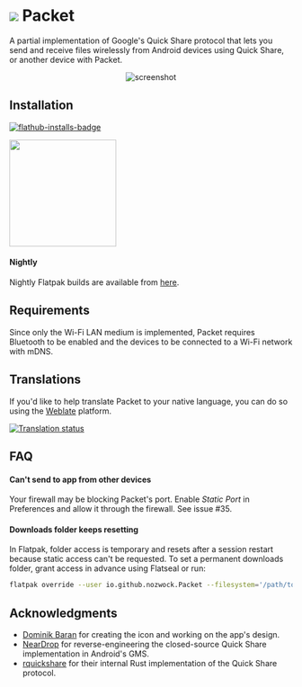 # <img src="data/icons/io.github.nozwock.Packet.svg" /> Packet

A partial implementation of Google's Quick Share protocol that lets you send and receive files wirelessly from Android devices using Quick Share, or another device with Packet.

<div align="center">
    <img src="data/resources/screenshots/packet-receive.png" alt="screenshot" />
</div>

## Installation

[![flathub-installs-badge]][flathub]

<a href="https://flathub.org/apps/details/io.github.nozwock.Packet">
<img src="https://flathub.org/api/badge?svg&locale=en&dark" width="190px" />
</a>

#### Nightly
Nightly Flatpak builds are available from [here][nightly-build].

## Requirements
Since only the Wi-Fi LAN medium is implemented, Packet requires Bluetooth to be enabled and the devices to be connected to a Wi-Fi network with mDNS.

## Translations
If you'd like to help translate Packet to your native language, you can do so using the [Weblate][translation-platform] platform.

[![Translation status][translation-status-widget]][translation-platform]

## FAQ

#### Can't send to app from other devices

Your firewall may be blocking Packet's port. Enable *Static Port* in Preferences and allow it through the firewall. See issue #35.

#### Downloads folder keeps resetting

In Flatpak, folder access is temporary and resets after a session restart because static access can't be requested. To set a permanent downloads folder, grant access in advance using Flatseal or run:

```sh
flatpak override --user io.github.nozwock.Packet --filesystem='/path/to/your/folder/here'
```

## Acknowledgments
- [Dominik Baran][dominik] for creating the icon and working on the app's design.
- [NearDrop][neardrop] for reverse-engineering the closed-source Quick Share implementation in Android's GMS.
- [rquickshare] for their internal Rust implementation of the Quick Share protocol.

[nightly-build]: https://nightly.link/nozwock/packet/workflows/ci/main?preview
[translation-platform]: https://hosted.weblate.org/engage/packet/
[translation-status-widget]: https://hosted.weblate.org/widget/packet/multi-auto.svg
[dominik]: https://gitlab.gnome.org/wallaby
[neardrop]: https://github.com/grishka/NearDrop/
[rquickshare]: https://github.com/Martichou/rquickshare/
[flathub]: https://flathub.org/apps/details/io.github.nozwock.Packet
[flathub-installs-badge]: https://img.shields.io/badge/dynamic/json?label=Packet&url=https%3A%2F%2Fflathub.org%2Fapi%2Fv2%2Fstats%2Fio.github.nozwock.Packet&query=%24.installs_total&logo=flathub&color=007ec6
